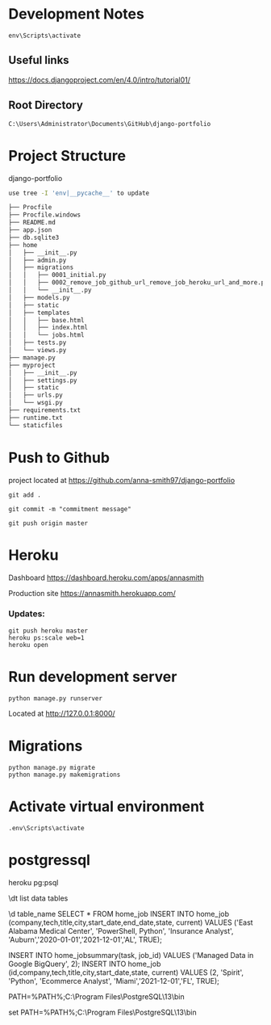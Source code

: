 # Development Notes
    env\Scripts\activate


## Useful links

https://docs.djangoproject.com/en/4.0/intro/tutorial01/

## Root Directory

    C:\Users\Administrator\Documents\GitHub\django-portfolio

# Project Structure

django-portfolio

```bash
use tree -I 'env|__pycache__' to update

├── Procfile
├── Procfile.windows
├── README.md
├── app.json
├── db.sqlite3
├── home
│   ├── __init__.py
│   ├── admin.py
│   ├── migrations
│   │   ├── 0001_initial.py
│   │   ├── 0002_remove_job_github_url_remove_job_heroku_url_and_more.py
│   │   └── __init__.py
│   ├── models.py
│   ├── static
│   ├── templates
│   │   ├── base.html
│   │   ├── index.html
│   │   └── jobs.html
│   ├── tests.py
│   └── views.py
├── manage.py
├── myproject
│   ├── __init__.py
│   ├── settings.py
│   ├── static
│   ├── urls.py
│   └── wsgi.py
├── requirements.txt
├── runtime.txt
└── staticfiles

```


# Push to Github
project located at https://github.com/anna-smith97/django-portfolio

    git add .

    git commit -m "commitment message"

    git push origin master


# Heroku
Dashboard https://dashboard.heroku.com/apps/annasmith

Production site https://annasmith.herokuapp.com/

### Updates:
    
    git push heroku master
    heroku ps:scale web=1
    heroku open

# Run development server
    python manage.py runserver

Located at http://127.0.0.1:8000/
    


# Migrations

    python manage.py migrate
    python manage.py makemigrations

# Activate virtual environment
    
    .env\Scripts\activate


# postgressql

heroku pg:psql

\dt
    list data tables

\d table_name
SELECT * FROM home_job
INSERT INTO home_job 
(company,tech,title,city,start_date,end_date,state, current) 
VALUES 
('East Alabama Medical Center', 'PowerShell, Python', 'Insurance Analyst', 'Auburn','2020-01-01','2021-12-01','AL', TRUE);

INSERT INTO home_jobsummary(task, job_id) VALUES ('Managed Data in Google BigQuery', 2);
INSERT INTO home_job (id,company,tech,title,city,start_date,state, current) VALUES (2, 'Spirit', 'Python', 'Ecommerce Analyst', 'Miami','2021-12-01','FL', TRUE);

PATH=%PATH%;C:\Program Files\PostgreSQL\13\bin

set PATH=%PATH%;C:\Program Files\PostgreSQL\13\bin